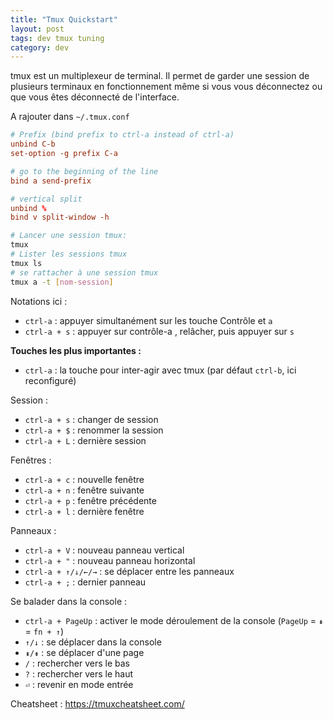 ```yaml
---
title: "Tmux Quickstart" 
layout: post
tags: dev tmux tuning 
category: dev
---
```


tmux est un multiplexeur de terminal. Il permet de garder une session de plusieurs terminaux en fonctionnement même si vous vous déconnectez ou que vous êtes déconnecté de l'interface.

<!--more-->
A rajouter dans `~/.tmux.conf`
```conf
# Prefix (bind prefix to ctrl-a instead of ctrl-a)
unbind C-b
set-option -g prefix C-a

# go to the beginning of the line
bind a send-prefix

# vertical split
unbind %
bind v split-window -h
```

```bash
# Lancer une session tmux:
tmux
# Lister les sessions tmux
tmux ls
# se rattacher à une session tmux
tmux a -t [nom-session]
```

Notations ici :
- `ctrl-a` : appuyer simultanément sur les touche Contrôle et `a` 
- `ctrl-a + s` : appuyer sur contrôle-a , relâcher, puis appuyer sur `s`

**Touches les plus importantes :**
- `ctrl-a` : la touche pour inter-agir avec tmux (par défaut `ctrl-b`, ici reconfiguré)

Session :

- `ctrl-a + s` : changer de session
- `ctrl-a + $` : renommer la session
- `ctrl-a + L` : dernière session

Fenêtres :

- `ctrl-a + c` : nouvelle fenêtre  
- `ctrl-a + n` : fenêtre suivante
- `ctrl-a + p` : fenêtre précédente
- `ctrl-a + l` : dernière fenêtre

Panneaux :

- `ctrl-a + V` : nouveau panneau vertical
- `ctrl-a + "` : nouveau panneau horizontal
- `ctrl-a + ↑/↓/←/→` : se déplacer entre les panneaux
- `ctrl-a + ;` : dernier panneau

Se balader dans la console :

- `ctrl-a + PageUp` : activer le mode déroulement de la console (`PageUp` = `⇞` = `fn + ↑`)
- `↑/↓` : se déplacer dans la console
- `⇞/⇟` : se déplacer d'une page
- `/` : rechercher vers le bas
- `?` : rechercher vers le haut
- `⏎` : revenir en mode entrée

Cheatsheet : <https://tmuxcheatsheet.com/>
